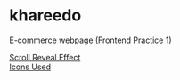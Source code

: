 # khareedo
E-commerce webpage (Frontend Practice 1)

[Scroll Reveal Effect](https://scrollrevealjs.org/)<br />
[Icons Used](https://boxicons.com/)

